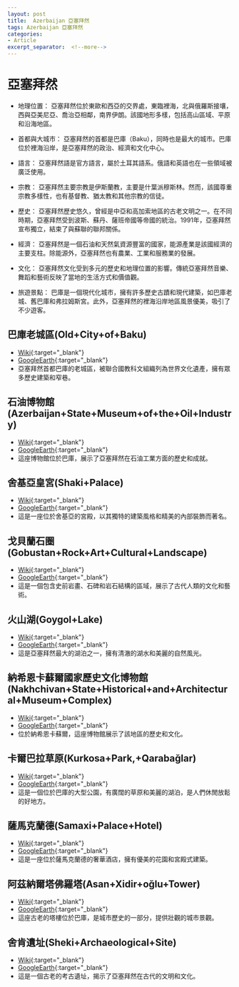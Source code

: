```yaml
---
layout: post
title:  Azerbaijan 亞塞拜然
tags: Azerbaijan 亞塞拜然 
categories:
- Article
excerpt_separator:  <!--more-->
---
```

# 亞塞拜然
- 地理位置： 亞塞拜然位於東歐和西亞的交界處，東臨裡海，北與俄羅斯接壤，西與亞美尼亞、喬治亞相鄰，南界伊朗。該國地形多樣，包括高山區域、平原和沿海地區。

- 首都與大城市： 亞塞拜然的首都是巴庫（Baku），同時也是最大的城市。巴庫位於裡海沿岸，是亞塞拜然的政治、經濟和文化中心。

- 語言： 亞塞拜然語是官方語言，屬於土耳其語系。俄語和英語也在一些領域被廣泛使用。

- 宗教： 亞塞拜然主要宗教是伊斯蘭教，主要是什葉派穆斯林。然而，該國尊重宗教多樣性，也有基督教、猶太教和其他宗教的信徒。

- 歷史： 亞塞拜然歷史悠久，曾經是中亞和高加索地區的古老文明之一。在不同時期，亞塞拜然受到波斯、蘇丹、薩班帝國等帝國的統治。1991年，亞塞拜然宣布獨立，結束了與蘇聯的聯邦關係。

- 經濟： 亞塞拜然是一個石油和天然氣資源豐富的國家，能源產業是該國經濟的主要支柱。除能源外，亞塞拜然也有農業、工業和服務業的發展。

- 文化： 亞塞拜然文化受到多元的歷史和地理位置的影響。傳統亞塞拜然音樂、舞蹈和藝術反映了當地的生活方式和價值觀。

- 旅遊景點： 巴庫是一個現代化城市，擁有許多歷史古蹟和現代建築，如巴庫老城、舊巴庫和弗拉姆斯宮。此外，亞塞拜然的裡海沿岸地區風景優美，吸引了不少遊客。

## 巴庫老城區(Old+City+of+Baku)
- [Wiki](https://zh.wikipedia.org/w/index.php?search=Old+City+of+Baku "Wiki"){:target="_blank"} 
- [GoogleEarth](https://earth.google.com/web/search/Old+City+of+Baku "GoogleEarth"){:target="_blank"} 
- 亞塞拜然首都巴庫的老城區，被聯合國教科文組織列為世界文化遺產，擁有眾多歷史建築和窄巷。

## 石油博物館(Azerbaijan+State+Museum+of+the+Oil+Industry)
- [Wiki](https://zh.wikipedia.org/w/index.php?search=Azerbaijan+State+Museum+of+the+Oil+Industry "Wiki"){:target="_blank"} 
- [GoogleEarth](https://earth.google.com/web/search/Azerbaijan+State+Museum+of+the+Oil+Industry "GoogleEarth"){:target="_blank"} 
- 這座博物館位於巴庫，展示了亞塞拜然在石油工業方面的歷史和成就。

## 舍基亞皇宮(Shaki+Palace)
- [Wiki](https://zh.wikipedia.org/w/index.php?search=Shaki+Palace "Wiki"){:target="_blank"} 
- [GoogleEarth](https://earth.google.com/web/search/Shaki+Palace "GoogleEarth"){:target="_blank"} 
- 這是一座位於舍基亞的宮殿，以其獨特的建築風格和精美的內部裝飾而著名。

## 戈貝蘭石圈(Gobustan+Rock+Art+Cultural+Landscape)
- [Wiki](https://zh.wikipedia.org/w/index.php?search=Gobustan+Rock+Art+Cultural+Landscape "Wiki"){:target="_blank"} 
- [GoogleEarth](https://earth.google.com/web/search/Gobustan+Rock+Art+Cultural+Landscape "GoogleEarth"){:target="_blank"} 
- 這是一個包含史前岩畫、石碑和岩石結構的區域，展示了古代人類的文化和藝術。

## 火山湖(Goygol+Lake)
- [Wiki](https://zh.wikipedia.org/w/index.php?search=Goygol+Lake "Wiki"){:target="_blank"} 
- [GoogleEarth](https://earth.google.com/web/search/Goygol+Lake "GoogleEarth"){:target="_blank"} 
- 這是亞塞拜然最大的湖泊之一，擁有清澈的湖水和美麗的自然風光。

## 納希恩卡蘇爾國家歷史文化博物館(Nakhchivan+State+Historical+and+Architectural+Museum+Complex)
- [Wiki](https://zh.wikipedia.org/w/index.php?search=Nakhchivan+State+Historical+and+Architectural+Museum+Complex "Wiki"){:target="_blank"} 
- [GoogleEarth](https://earth.google.com/web/search/Nakhchivan+State+Historical+and+Architectural+Museum+Complex "GoogleEarth"){:target="_blank"} 
- 位於納希恩卡蘇爾，這座博物館展示了該地區的歷史和文化。

## 卡爾巴拉草原(Kurkosa+Park,+Qarabağlar)
- [Wiki](https://zh.wikipedia.org/w/index.php?search=Kurkosa+Park,+Qarabağlar "Wiki"){:target="_blank"} 
- [GoogleEarth](https://earth.google.com/web/search/Kurkosa+Park,+Qarabağlar "GoogleEarth"){:target="_blank"} 
- 這是一個位於巴庫的大型公園，有廣闊的草原和美麗的湖泊，是人們休閒放鬆的好地方。

## 薩馬克蘭德(Samaxi+Palace+Hotel)
- [Wiki](https://zh.wikipedia.org/w/index.php?search=Samaxi+Palace+Hotel "Wiki"){:target="_blank"} 
- [GoogleEarth](https://earth.google.com/web/search/Samaxi+Palace+Hotel "GoogleEarth"){:target="_blank"} 
- 這是一座位於薩馬克蘭德的奢華酒店，擁有優美的花園和宮殿式建築。

## 阿茲納爾塔佛羅塔(Asan+Xidir+oğlu+Tower)
- [Wiki](https://zh.wikipedia.org/w/index.php?search=Asan+Xidir+oğlu+Tower "Wiki"){:target="_blank"} 
- [GoogleEarth](https://earth.google.com/web/search/Asan+Xidir+oğlu+Tower "GoogleEarth"){:target="_blank"} 
- 這座古老的塔樓位於巴庫，是城市歷史的一部分，提供壯觀的城市景觀。

## 舍肯遺址(Sheki+Archaeological+Site)
- [Wiki](https://zh.wikipedia.org/w/index.php?search=Sheki+Archaeological+Site "Wiki"){:target="_blank"} 
- [GoogleEarth](https://earth.google.com/web/search/Sheki+Archaeological+Site "GoogleEarth"){:target="_blank"} 
- 這是一個古老的考古遺址，揭示了亞塞拜然在古代的文明和文化。

